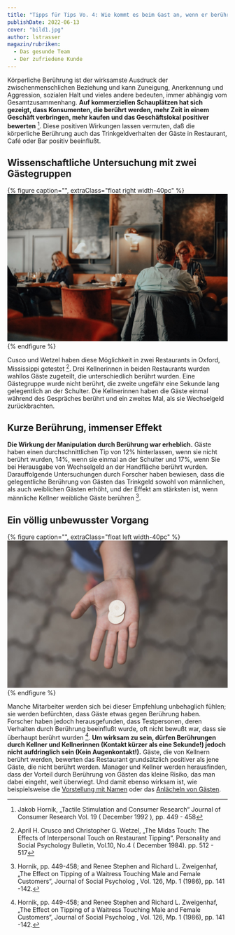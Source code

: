 ```yaml
---
title: "Tipps für Tips Vo. 4: Wie kommt es beim Gast an, wenn er berührt wird?"
publishDate: 2022-06-13
cover: "bild1.jpg"
author: lstrasser
magazin/rubriken:
  - Das gesunde Team
  - Der zufriedene Kunde
---
```


Körperliche Berührung ist der wirksamste Ausdruck der zwischenmenschlichen
Beziehung und kann Zuneigung, Anerkennung und Aggression, sozialen Halt und
vieles andere bedeuten, immer abhängig vom Gesamtzusammenhang. **Auf kommerziellen
Schauplätzen hat sich gezeigt, dass Konsumenten, die berührt werden, mehr Zeit in
einem Geschäft verbringen, mehr kaufen und das Geschäftslokal positiver bewerten**
[^1]. Diese positiven Wirkungen lassen vermuten, daß die körperliche Berührung
auch das Trinkgeldverhalten der Gäste in Restaurant, Café oder Bar positiv
beeinflußt.

## Wissenschaftliche Untersuchung mit zwei Gästegruppen

{% figure caption="", extraClass="float right width-40pc" %}
<img src="bild2.jpg" />
{% endfigure %}

Cusco und Wetzel haben diese Möglichkeit in zwei Restaurants in Oxford,
Mississippi getestet [^2]. Drei Kellnerinnen in beiden Restaurants wurden
wahllos Gäste zugeteilt, die unterschiedlich berührt wurden. Eine Gästegruppe
wurde nicht berührt, die zweite ungefähr eine Sekunde lang gelegentlich an der
Schulter. Die Kellnerinnen haben die Gäste einmal während des Gespräches berührt
und ein zweites Mal, als sie Wechselgeld zurückbrachten.

## Kurze Berührung, immenser Effekt

**Die Wirkung der Manipulation durch Berührung war erheblich.** Gäste haben einen
durchschnittlichen Tip von 12% hinterlassen, wenn sie nicht berührt wurden, 14%,
wenn sie einmal an der Schulter und 17%, wenn Sie bei Herausgabe von Wechselgeld
an der Handfläche berührt wurden. Darauffolgende Untersuchungen durch Forscher
haben bewiesen, dass die gelegentliche Berührung von Gästen das Trinkgeld sowohl
von männlichen, als auch weiblichen Gästen erhöht, und der Effekt am stärksten
ist, wenn männliche Kellner weibliche Gäste berühren [^3].

## Ein völlig unbewusster Vorgang

{% figure caption="", extraClass="float left width-40pc" %}
<img src="bild4.jpg" />
{% endfigure %}

Manche Mitarbeiter werden sich bei dieser Empfehlung unbehaglich fühlen; sie
werden befürchten, dass Gäste etwas gegen Berührung haben. Forscher haben jedoch
herausgefunden, dass Testpersonen, deren Verhalten durch Berührung beeinflußt
wurde, oft nicht bewußt war, dass sie überhaupt berührt wurden [^3]. **Um wirksam
zu sein, dürfen Berührungen durch Kellner und Kellnerinnen (Kontakt kürzer als
eine Sekunde!) jedoch nicht aufdringlich sein (Kein Augenkontakt!).** Gäste, die
von Kellnern berührt werden, bewerten das Restaurant grundsätzlich positiver als
jene Gäste, die nicht berührt werden. Manager und Kellner werden herausfinden,
dass der Vorteil durch Berührung von Gästen das kleine Risiko, das man dabei
eingeht, weit überwiegt. Und damit ebenso wirksam ist, wie beispielsweise die
[Vorstellung mit Namen](../tipps_for_tips_1/) oder das [Anlächeln von
Gästen](../tipps_for_tips_3/).

[^1]:
    Jakob Hornik, „Tactile Stimulation and Consumer Research“ Journal of
    Consumer Research Vol. 19 ( December 1992 ), pp. 449 - 458

[^2]:
    April H. Crusco
    and Christopher G. Wetzel, „The Midas Touch: The Effects of Interpersonal Touch
    on Restaurant Tipping“. Personality and Social Psychology Bulletin, Vol.10, No.4
    ( December 1984). pp. 512 - 517

[^3]:
    Hornik, pp. 449-458; and Renee Stephen and
    Richard L. Zweigenhaf, „The Effect on Tipping of a Waitress Touching Male and
    Female Customers“, Journal of Social Psycholog , Vol. 126, Mp. 1 (1986), pp. 141
    -142.
